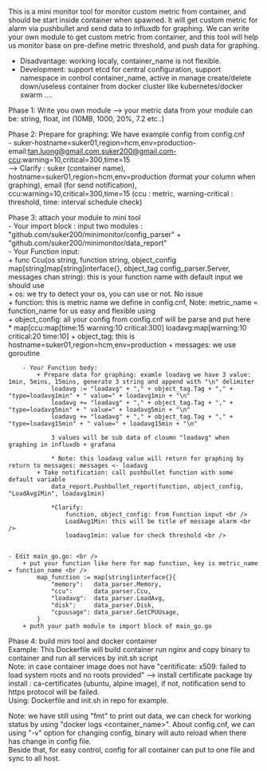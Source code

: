 This is a mini monitor tool for monitor custom metric from container, and should be start inside container when spawned. It will get custom metric for alarm  via pushbullet and send data to influxdb for graphing.
We can write your own module to get custom metric from container, and this tool will help us monitor base on pre-define metric threshold, and push data for graphing.

+ Disadvantage: working localy, container_name is not flexible.
+ Development: support etcd for central configuration, support namespace in control container_name, active in manage create/delete down/useless container from docker cluster like kubernetes/docker swarm ....

Phase 1: Write you own module --> your metric data from your module can be: string, float, int (10MB, 1000, 20%, 7.2 etc..)

Phase 2: Prepare for graphing: We have example config from config.cnf <br />
	- suker-hostname=suker01,region=hcm,env=production-email:tan.luong@gmail.com,suker200@gmail.com-ccu:warning=10,critical=300,time=15 <br />
	--> Clarify : suker (container name), hostname=suker01,region=hcm,env=production (format your column when graphing), email (for send notification), ccu:warning=10,critical=300,time=15 (ccu : metric, warning-critical : threshold, time: interval schedule check)

Phase 3: attach your module to mini tool <br />
		- Your import block : input two modules : "github.com/suker200/minimonitor/config_parser" + "github.com/suker200/minimonitor/data_report" <br />
		- Your Function input: <br />
			+ func Ccu(os string, function string, object_config map[string]map[string]interface{}, object_tag config_parser.Server, messages chan string): this is your function name with default input we should use <br />
			+ os: we try to detect your os, you can use or not. No issue <br />
			+ function: this is metric name we define in config.cnf, Note: metric_name = function_name for us easy and flexible using <br />
			+ object_config: all your config from config.cnf will be parse and put here <br />
				* map[ccu:map[time:15 warning:10 critical:300] loadavg:map[warning:10 critical:20 time:10]
			+ object_tag: this is hostname=suker01,region=hcm,env=production
			+ messages: we use goroutine

		- Your Function body:
			+ Prepare data for graphing: examle loadavg we have 3 value: 1min, 5mins, 15mins, generate 3 string and append with "\n" delimiter
				loadavg := "loadavg" + "," + object_tag.Tag + "," + "type=loadavg1min" + " value=" + loadavg1min + "\n"
				loadavg += "loadavg" + "," + object_tag.Tag + "," + "type=loadavg5min" + " value=" + loadavg5min + "\n"
				loadavg += "loadavg" + "," + object_tag.Tag + "," + "type=loadavg15min" + " value=" + loadavg15min + "\n"

				3 values will be sub data of cloumn "loadavg" when graphing in influxdb + grafana

				* Note: this loadavg value will return for graphing by return to messages: messages <- loadavg
			+ Take notification: call pushbullet function with some default variable 
				data_report.Pushbullet_report(function, object_config, "LoadAvg1Min", loadavg1min)

				*Clarify:
					function, object_config: from Function input <br /> 
					LoadAvg1Min: this will be title of message alarm <br />
					loadavg1min: value for check threshold <br />


	- Edit main_go.go: <br />
		+ put your function like here for map function, key is metric_name = function_name <br /> 
			map_function := map[string]interface{}{ 
				"memory":   data_parser.Memory,
				"ccu":      data_parser.Ccu,
				"loadavg":  data_parser.LoadAvg,
				"disk":     data_parser.Disk,
				"cpuusage": data_parser.GetCPUUsage,
			}
		+ puth your path module to import block of main_go.go

Phase 4: build mini tool and docker container <br /> 
	Example: This Dockerfile will build container run nginx and copy binary to container and run all services by init.sh script <br />
	Note: in case container image does not have "ceritificate: x509: failed to load system roots and no roots provided" --> install certificate package by install : ca-certificates (ubuntu, alpine image), if not, notification send to https protocol will be failed. <br />
	Using: Dockerfile and init.sh in repo for example. <br />

Note: we have still using "fmt" to print out data, we can check for working status by using "docker logs <container_name>". About config.cnf, we can using "-v" option for changing config, binary will auto reload when there has change in config file. <br />
Beside that, for easy control, config for all container can put to one file and sync to all host. <br />
